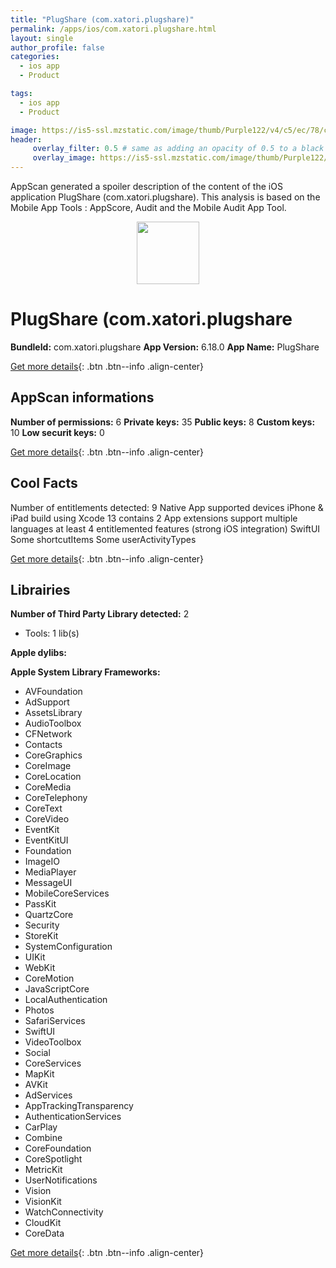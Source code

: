 ```yaml
---
title: "PlugShare (com.xatori.plugshare)"
permalink: /apps/ios/com.xatori.plugshare.html
layout: single
author_profile: false
categories: 
  - ios app 
  - Product 

tags: 
  - ios app 
  - Product 

image: https://is5-ssl.mzstatic.com/image/thumb/Purple122/v4/c5/ec/78/c5ec78c5-e39e-20bc-c7a3-bac25b0aaaed/AppIcon-0-1x_U007emarketing-0-0-0-7-0-0-sRGB-85-220.png/512x512bb.jpg
header: 
     overlay_filter: 0.5 # same as adding an opacity of 0.5 to a black background
     overlay_image: https://is5-ssl.mzstatic.com/image/thumb/Purple122/v4/c5/ec/78/c5ec78c5-e39e-20bc-c7a3-bac25b0aaaed/AppIcon-0-1x_U007emarketing-0-0-0-7-0-0-sRGB-85-220.png/512x512bb.jpg
---
```

AppScan generated a spoiler description of the content of the iOS application PlugShare (com.xatori.plugshare). This analysis is based on the Mobile App Tools : AppScore, Audit and the Mobile Audit App Tool.

  
  
<div style="text-align: center;"><img src="https://is5-ssl.mzstatic.com/image/thumb/Purple122/v4/c5/ec/78/c5ec78c5-e39e-20bc-c7a3-bac25b0aaaed/AppIcon-0-1x_U007emarketing-0-0-0-7-0-0-sRGB-85-220.png/512x512bb.jpg" width="100" height="100"></div>  
  
# PlugShare (com.xatori.plugshare

**BundleId:** com.xatori.plugshare
**App Version:** 6.18.0
**App Name:** PlugShare


[Get more details](/pricing.html){: .btn .btn--info .align-center}  
  
## AppScan informations 

**Number of permissions:** 6
**Private keys:** 35
**Public keys:** 8
**Custom keys:** 10
**Low securit keys:** 0
  
[Get more details](/pricing.html){: .btn .btn--info .align-center}

## Cool Facts

Number of entitlements detected: 9
Native App
supported devices iPhone & iPad
build using Xcode 13
contains 2 App extensions
support multiple languages
at least 4 entitlemented features (strong iOS integration)
SwiftUI
Some shortcutItems 
Some userActivityTypes
  
[Get more details](/pricing.html){: .btn .btn--info .align-center}

## Librairies 
**Number of Third Party Library detected:** 2
- Tools: 1 lib(s)

**Apple dylibs:**


**Apple System Library Frameworks:**
- AVFoundation
- AdSupport
- AssetsLibrary
- AudioToolbox
- CFNetwork
- Contacts
- CoreGraphics
- CoreImage
- CoreLocation
- CoreMedia
- CoreTelephony
- CoreText
- CoreVideo
- EventKit
- EventKitUI
- Foundation
- ImageIO
- MediaPlayer
- MessageUI
- MobileCoreServices
- PassKit
- QuartzCore
- Security
- StoreKit
- SystemConfiguration
- UIKit
- WebKit
- CoreMotion
- JavaScriptCore
- LocalAuthentication
- Photos
- SafariServices
- SwiftUI
- VideoToolbox
- Social
- CoreServices
- MapKit
- AVKit
- AdServices
- AppTrackingTransparency
- AuthenticationServices
- CarPlay
- Combine
- CoreFoundation
- CoreSpotlight
- MetricKit
- UserNotifications
- Vision
- VisionKit
- WatchConnectivity
- CloudKit
- CoreData


  
[Get more details](/pricing.html){: .btn .btn--info .align-center}

